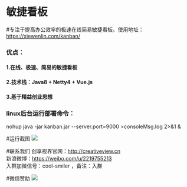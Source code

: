 # 敏捷看板
#专注于提高办公效率的极速在线简易敏捷看板。使用地址：https://xiewenlin.com/kanban/ <br>
### 优点：<br>
#### 1.在线、极速、简易的敏捷看板<br>
#### 2.技术栈：Java8 + Netty4 + Vue.js<br>
#### 3.基于精益创业思想<br>
### linux后台运行部署命令：<br>

nohup java -jar kanban.jar --server.port=9000 >consoleMsg.log 2>&1 & <br>

#运行截图
![](https://cdn.nlark.com/yuque/0/2019/png/195205/1561706378451-d42b87f7-01be-450c-9dd0-d4dbc95b32df.png)

#联系我们
创享视界官网：http://creativeview.cn<br>
新浪微博：https://weibo.com/u/2219755213<br>
入群加微信号：cool-smiler ，备注：入群<br>

#微信赞助
![](https://cdn.nlark.com/yuque/0/2019/jpeg/195205/1561700740387-2fc811e5-60a7-4077-94c0-b0f70c07c6a6.jpeg?x-oss-process=image/resize,w_288)
